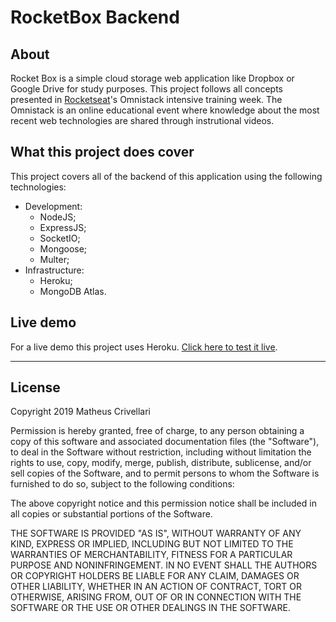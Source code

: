 # RocketBox Backend

## About

Rocket Box is a simple cloud storage web application like Dropbox or Google Drive for study purposes. This project follows all concepts presented in [Rocketseat](https://rocketseat.com.br/)'s Omnistack intensive training week. The Omnistack is an online educational event where knowledge about the most recent web technologies are shared through instrutional videos.

## What this project does cover
This project covers all of the backend of this application using the following technologies:

- Development:
  - NodeJS;
  - ExpressJS;
  - SocketIO;
  - Mongoose;
  - Multer;
- Infrastructure:
  - Heroku;
  - MongoDB Atlas.

## Live demo

For a live demo this project uses Heroku. [Click here to test it live](http://omnistack-teco.herokuapp.com/).

---

## License
Copyright 2019 Matheus Crivellari

Permission is hereby granted, free of charge, to any person obtaining a copy of this software and associated documentation files (the "Software"), to deal in the Software without restriction, including without limitation the rights to use, copy, modify, merge, publish, distribute, sublicense, and/or sell copies of the Software, and to permit persons to whom the Software is furnished to do so, subject to the following conditions:

The above copyright notice and this permission notice shall be included in all copies or substantial portions of the Software.

THE SOFTWARE IS PROVIDED "AS IS", WITHOUT WARRANTY OF ANY KIND, EXPRESS OR IMPLIED, INCLUDING BUT NOT LIMITED TO THE WARRANTIES OF MERCHANTABILITY, FITNESS FOR A PARTICULAR PURPOSE AND NONINFRINGEMENT. IN NO EVENT SHALL THE AUTHORS OR COPYRIGHT HOLDERS BE LIABLE FOR ANY CLAIM, DAMAGES OR OTHER LIABILITY, WHETHER IN AN ACTION OF CONTRACT, TORT OR OTHERWISE, ARISING FROM, OUT OF OR IN CONNECTION WITH THE SOFTWARE OR THE USE OR OTHER DEALINGS IN THE SOFTWARE.